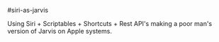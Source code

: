#siri-as-jarvis

Using Siri + Scriptables + Shortcuts + Rest API's making a poor man's version of Jarvis on Apple systems.